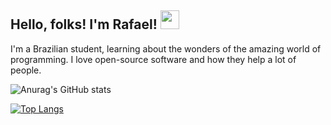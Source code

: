 ## Hello, folks! I'm Rafael! <img src="https://raw.githubusercontent.com/MartinHeinz/MartinHeinz/master/wave.gif" width="30px">

I'm a Brazilian student, learning about the wonders of the amazing world of programming. I love open-source software and how they help a lot of people.

![Anurag's GitHub stats](https://github-readme-stats.vercel.app/api?username=rsmwall&show_icons=true&&bg_color=0d1117&&hide_border=true&&text_color=89929c&&title_color=c9d1d9)

[![Top Langs](https://github-readme-stats.vercel.app/api/top-langs/?username=rsmwall&layout=compact&&bg_color=0d1117&&hide_border=true&&text_color=89929c&&title_color=c9d1d9)](https://github.com/anuraghazra/github-readme-stats)
